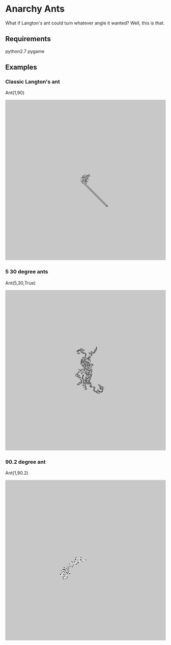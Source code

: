 # Anarchy Ants
What if Langton's ant could turn whatever angle it wanted?
Well, this is that.

## Requirements
python2.7
pygame

## Examples

### Classic Langton's ant
Ant(1,90)

![90 degrees](examples/90degrees.png)

### 5 30 degree ants
Ant(5,30,True)

![30 degrees](examples/30degrees.png)

### 90.2 degree ant
Ant(1,90.2)

![90.2 degrees](examples/90.2degrees.png)


